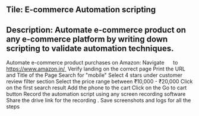 ## Tile: E-commerce Automation scripting 

## Description: Automate e-commerce product on any e-commerce platform by writing down scripting to validate automation techniques. 

Automate e-commerce product purchases on Amazon: Navigate      to https://www.amazon.in/ 
Verify landing on the correct page
Print the URL and Title of the Page
Search for "mobile"
Select 4 stars under customer review filter section
Select the price range between ₹10,000 - ₹20,000
Click on the first search result
Add the phone to the cart
Click on the Go to cart button
Record the automation script using any screen recording software
Share the drive link for the recording . Save screenshots and logs for all the steps
